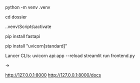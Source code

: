 python -m venv .venv

cd dossier

.\.venv\Scripts\activate

pip install fastapi

pip install "uvicorn[standard]"

Lancer CLIs:
uvicorn api:app --reload
streamlit run frontend.py

→

http://127.0.0.1:8000
http://127.0.0.1:8000/docs

